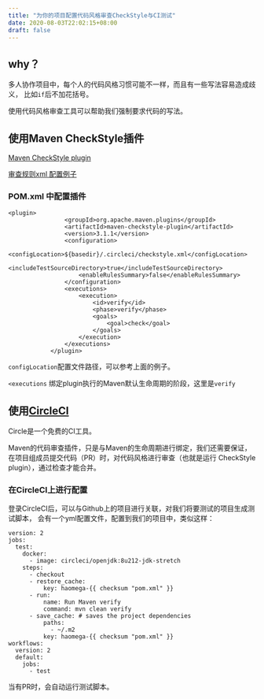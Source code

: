 ```yaml
---
title: "为你的项目配置代码风格审查CheckStyle与CI测试"
date: 2020-08-03T22:02:15+08:00
draft: false
---
```


## why？

多人协作项目中，每个人的代码风格习惯可能不一样，而且有一些写法容易造成歧义，
比如`if`后不加花括号。

使用代码风格审查工具可以帮助我们强制要求代码的写法。

## 使用Maven CheckStyle插件

[Maven CheckStyle plugin](https://maven.apache.org/plugins/maven-checkstyle-plugin/)

[审查规则xml 配置例子](https://checkstyle.sourceforge.io/sun_style.html)

### POM.xml 中配置插件

```
<plugin>
                <groupId>org.apache.maven.plugins</groupId>
                <artifactId>maven-checkstyle-plugin</artifactId>
                <version>3.1.1</version>
                <configuration>
                    <configLocation>${basedir}/.circleci/checkstyle.xml</configLocation>
                    <includeTestSourceDirectory>true</includeTestSourceDirectory>
                    <enableRulesSummary>false</enableRulesSummary>
                </configuration>
                <executions>
                    <execution>
                        <id>verify</id>
                        <phase>verify</phase>
                        <goals>
                            <goal>check</goal>
                        </goals>
                    </execution>
                </executions>
            </plugin>
```

`configLocation`配置文件路径，可以参考上面的例子。

`<executions` 绑定plugin执行的Maven默认生命周期的阶段，这里是`verify`

## 使用[CircleCI](https://s0circleci0com.icopy.site/docs/2.0/about-circleci/)

Circle是一个免费的CI工具。

Maven的代码审查插件，只是与Maven的生命周期进行绑定，我们还需要保证，在项目组成员提交代码（PR）时，对代码风格进行审查（也就是运行 CheckStyle plugin），通过检查才能合并。

### 在CircleCI上进行配置

登录CircleCI后，可以与Github上的项目进行关联，对我们将要测试的项目生成测试脚本，
会有一个yml配置文件，配置到我们的项目中，类似这样：
```
version: 2
jobs:
  test:
    docker:
      - image: circleci/openjdk:8u212-jdk-stretch
    steps:
      - checkout
      - restore_cache:
          key: haomega-{{ checksum "pom.xml" }}
      - run:
          name: Run Maven verify
          command: mvn clean verify
      - save_cache: # saves the project dependencies
          paths:
            - ~/.m2
          key: haomega-{{ checksum "pom.xml" }}
workflows:
  version: 2
  default:
    jobs:
      - test

```

当有PR时，会自动运行测试脚本。